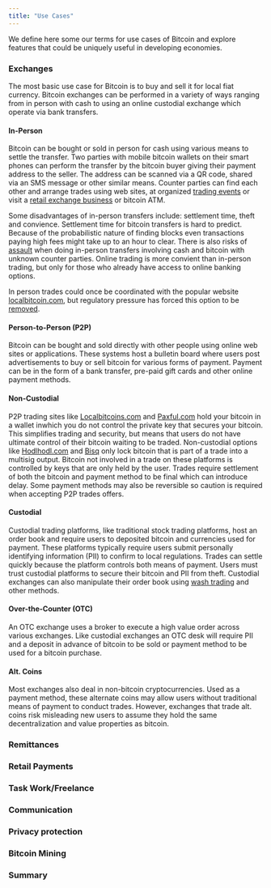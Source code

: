 ```yaml
---
title: "Use Cases"
---
```


We define here some our terms for use cases of Bitcoin and explore features that could be uniquely useful in developing economies. 

### Exchanges

The most basic use case for Bitcoin is to buy and sell it for local fiat currency. Bitcoin exchanges can be performed in a variety of ways ranging from in person with cash to using an online custodial exchange which operate via bank transfers.

#### In-Person

Bitcoin can be bought or sold in person for cash using various means to settle the transfer. Two parties with mobile bitcoin wallets on their smart phones can perform the transfer by the bitcoin buyer giving their payment address to the seller. The address can be scanned via a QR code, shared via an SMS message or other similar means. Counter parties can find each other and arrange trades using web sites, at organized [trading events](https://www.meetup.com/stockholm-satoshi-square/) or visit a [retail exchange business](https://www.wsj.com/articles/walk-in-cryptocurrency-exchanges-emerge-amid-bitcoin-boom-11633107697) or bitcoin ATM.

Some disadvantages of in-person transfers include: settlement time, theft and convience. Settlement time for bitcoin transfers is hard to predict. Because of the probabilistic nature of finding blocks even transactions paying high fees might take up to an hour to clear. There is also risks of [assault](https://github.com/jlopp/physical-bitcoin-attacks/blob/master/README.md) when doing in-person transfers involving cash and bitcoin with unknown counter parties. Online trading is more convient than in-person trading, but only for those who already have access to online banking options.

In person trades could once be coordinated with the popular website [localbitcoin.com](https://localbitcoins.com), but regulatory pressure has forced this option to be [removed](https://bitcoinmagazine.com/culture/localbitcoins-stops-cash-trades-personal-offers-on-platform).

#### Person-to-Person (P2P)

Bitcoin can be bought and sold directly with other people using online web sites or applications. These systems host a bulletin board where users post advertisements to buy or sell bitcoin for various forms of payment. Payment can be in the form of a bank transfer, pre-paid gift cards and other online payment methods.

#### Non-Custodial

P2P trading sites like [Localbitcoins.com](https://localbitcoins.com) and [Paxful.com](https://paxful.com) hold your bitcoin in a wallet inwhich you do not control the private key that secures your bitcoin. This simplifies trading and security, but means that users do not have ultimate control of their bitcoin waiting to be traded. Non-custodial options like [Hodlhodl.com](https://hodlhodl.com) and [Bisq](https://bisq.network/) only lock bitcoin that is part of a trade into a multisig output. Bitcoin not involved in a trade on these platforms is controlled by keys that are only held by the user. Trades require settlement of both the bitcoin and payment method to be final which can introduce delay. Some payment methods may also be reversible so caution is required when accepting P2P trades offers.

#### Custodial

Custodial trading platforms, like traditional stock trading platforms, host an order book and require users to deposited bitcoin and currencies used for payment. These platforms typically require users submit personally identifying information (PII) to confirm to local regulations. Trades can settle quickly because the platform controls both means of payment. Users must trust custodial platforms to secure their bitcoin and PII from theft. Custodial exchanges can also manipulate their order book using [wash trading](https://papers.ssrn.com/sol3/papers.cfm?abstract_id=3362153) and other methods.

#### Over-the-Counter (OTC)

An OTC exchange uses a broker to execute a high value order across various exchanges. Like custodial exchanges an OTC desk will require PII and a deposit in advance of bitcoin to be sold or payment method to be used for a bitcoin purchase.

#### Alt. Coins

Most exchanges also deal in non-bitcoin cryptocurrencies. Used as a payment method, these alternate coins may allow users without traditional means of payment to conduct trades. However, exchanges that trade alt. coins risk misleading new users to assume they hold the same decentralization and value properties as bitcoin.

### Remittances

### Retail Payments

### Task Work/Freelance

### Communication

### Privacy protection

### Bitcoin Mining

### Summary